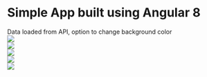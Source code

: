 # Simple App built using Angular 8
Data loaded from API, option to change background color
<br />
<img src="https://i.imgur.com/kfo9vEH.png">
<br />
<img src="https://i.imgur.com/klkEVQf.png">
<br />
<img src="https://i.imgur.com/ZLEtVRB.png">
<br />
<img src="https://i.imgur.com/zNA1t3n.png">
<br />
<img src="https://i.imgur.com/VFLa1Fi.png">
